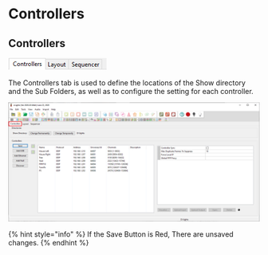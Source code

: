 # Controllers

## **Controllers**

![](<../../.gitbook/assets/image (147).png>)

The Controllers tab is used to define the locations of the Show directory and the Sub Folders, as well as to configure the setting for each controller.

![](<../../.gitbook/assets/image (224).png>)

{% hint style="info" %}
If the Save Button is Red, There are unsaved changes.
{% endhint %}
